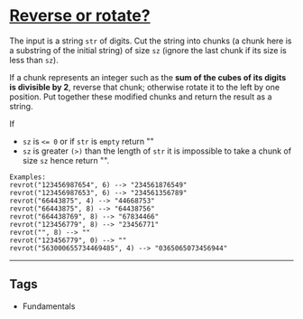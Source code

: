 # [Reverse or rotate?](https://www.codewars.com/kata/56b5afb4ed1f6d5fb0000991)

The input is a string `str` of digits. Cut the string into chunks (a chunk here is a substring of the initial string) of size `sz` (ignore the last chunk if its size is less than `sz`).

If a chunk represents an integer such as the **sum of the cubes of its digits is divisible by 2**, reverse that chunk;
otherwise rotate it to the left by one position.
Put together these modified chunks and return the result as a string.

If

- `sz` is `<= 0` or if `str` is `empty` return ""
- `sz` is greater `(>)` than the length of `str` it is impossible to take a chunk of size `sz` hence return "".

```
Examples:
revrot("123456987654", 6) --> "234561876549"
revrot("123456987653", 6) --> "234561356789"
revrot("66443875", 4) --> "44668753"
revrot("66443875", 8) --> "64438756"
revrot("664438769", 8) --> "67834466"
revrot("123456779", 8) --> "23456771"
revrot("", 8) --> ""
revrot("123456779", 0) --> ""
revrot("563000655734469485", 4) --> "0365065073456944"
```

---

## Tags

- Fundamentals
